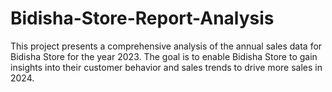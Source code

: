 # Bidisha-Store-Report-Analysis
This project presents a comprehensive analysis of the annual sales data for Bidisha Store for the year 2023. The goal is to enable Bidisha Store to gain insights into their customer behavior and sales trends to drive more sales in 2024.
